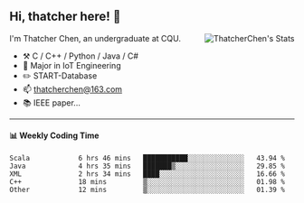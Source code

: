 ## Hi, thatcher here! :wave:

<img align="right" src="https://github-readme-stats.vercel.app/api?username=thatcherchen&title_color=333&text_color=777" alt="ThatcherChen's Stats" >

I'm Thatcher Chen, an undergraduate at CQU.

- :hammer_and_pick:  C / C++ / Python / Java / C# 
- :seedling:  Major in IoT Engineering
- :pencil2: START-Database
- :mailbox: thatcherchen@163.com
- :books: IEEE paper...

---

#### :bar_chart: Weekly Coding Time

<!--START_SECTION:waka-->

```text
Scala            6 hrs 46 mins   ███████████░░░░░░░░░░░░░░   43.94 %
Java             4 hrs 35 mins   ███████▒░░░░░░░░░░░░░░░░░   29.85 %
XML              2 hrs 34 mins   ████░░░░░░░░░░░░░░░░░░░░░   16.66 %
C++              18 mins         ▒░░░░░░░░░░░░░░░░░░░░░░░░   01.98 %
Other            12 mins         ▒░░░░░░░░░░░░░░░░░░░░░░░░   01.39 %
```

<!--END_SECTION:waka-->

